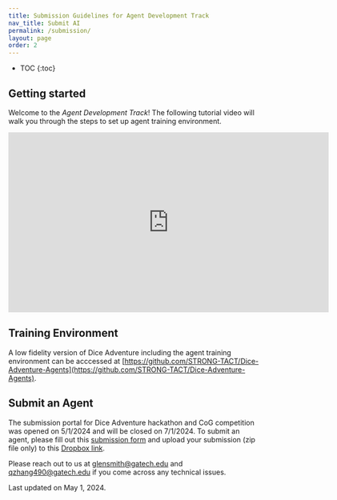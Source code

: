 ```yaml
---
title: Submission Guidelines for Agent Development Track
nav_title: Submit AI
permalink: /submission/
layout: page
order: 2
---
```


* TOC
{:toc}


## Getting started

Welcome to the *Agent Development Track*! The following tutorial video will walk you through the steps to set up agent training environment.

<iframe width="640" height="360" src="https://www.youtube.com/embed/v28wHsi7jyo?si=8WERkqug7L2UlC_l" title="YouTube video player" frameborder="0" allow="accelerometer; autoplay; clipboard-write; encrypted-media; gyroscope; picture-in-picture; web-share" referrerpolicy="strict-origin-when-cross-origin" allowfullscreen></iframe>

## Training Environment
A low fidelity version of Dice Adventure including the agent training environment can be acccessed at [https://github.com/STRONG-TACT/Dice-Adventure-Agents](https://github.com/STRONG-TACT/Dice-Adventure-Agents).

## Submit an Agent

<!-- add submission portal -->
The submission portal for Dice Adventure hackathon and CoG competition was opened on 5/1/2024 and will be closed on 7/1/2024. To submit an agent, please fill out this [submission form](https://gatech.co1.qualtrics.com/jfe/form/SV_6Qd51ZHWarDyzu6) and upload your submission (zip file only) to this [Dropbox link](https://www.dropbox.com/request/5Fnu21FIHgVk9pnTmxId).

Please reach out to us at [glensmith@gatech.edu](mailto:glensmith@gatech.edu) and [qzhang490@gatech.edu](mailto:qzhang490@gatech.edu) if you come across any technical issues.

Last updated on May 1, 2024.

